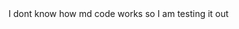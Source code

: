 <!DOCTYPE html>
<html>
  <head>
    <link rel="stylesheet" href="app.css">
  </head>
  I dont know how md code works so I am testing it out